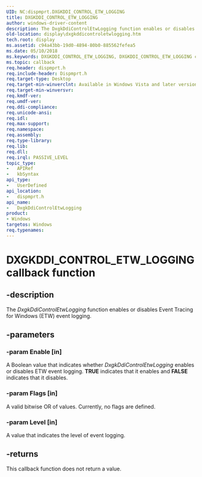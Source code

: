 ```yaml
---
UID: NC:dispmprt.DXGKDDI_CONTROL_ETW_LOGGING
title: DXGKDDI_CONTROL_ETW_LOGGING
author: windows-driver-content
description: The DxgkDdiControlEtwLogging function enables or disables Event Tracing for Windows (ETW) event logging.
old-location: display\dxgkddicontroletwlogging.htm
tech.root: display
ms.assetid: c94a43bb-19d0-4894-80b0-885562fefea5
ms.date: 05/10/2018
ms.keywords: DXGKDDI_CONTROL_ETW_LOGGING, DXGKDDI_CONTROL_ETW_LOGGING callback, DmFunctions_87548564-6b7b-431b-b68c-202af84deefc.xml, DxgkDdiControlEtwLogging, DxgkDdiControlEtwLogging callback function [Display Devices], display.dxgkddicontroletwlogging, dispmprt/DxgkDdiControlEtwLogging
ms.topic: callback
req.header: dispmprt.h
req.include-header: Dispmprt.h
req.target-type: Desktop
req.target-min-winverclnt: Available in Windows Vista and later versions of the Windows operating systems.
req.target-min-winversvr: 
req.kmdf-ver: 
req.umdf-ver: 
req.ddi-compliance: 
req.unicode-ansi: 
req.idl: 
req.max-support: 
req.namespace: 
req.assembly: 
req.type-library: 
req.lib: 
req.dll: 
req.irql: PASSIVE_LEVEL
topic_type:
-	APIRef
-	kbSyntax
api_type:
-	UserDefined
api_location:
-	dispmprt.h
api_name:
-	DxgkDdiControlEtwLogging
product:
- Windows
targetos: Windows
req.typenames: 
---
```


# DXGKDDI_CONTROL_ETW_LOGGING callback function


## -description


The <i>DxgkDdiControlEtwLogging </i>function enables or disables Event Tracing for Windows (ETW) event logging.


## -parameters




### -param Enable [in]

A Boolean value that indicates whether <i>DxgkDdiControlEtwLogging </i>enables or disables ETW event logging. <b>TRUE</b> indicates that it enables and <b>FALSE</b> indicates that it disables.


### -param Flags [in]

A valid bitwise OR of values. Currently, no flags are defined.


### -param Level [in]

A value that indicates the level of event logging.


## -returns



This callback function does not return a value.



